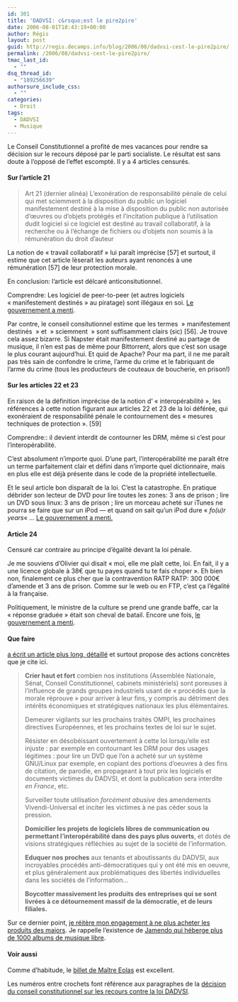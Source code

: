 ```yaml
---
id: 301
title: 'DADVSI: c&rsquo;est le pire2pire'
date: 2006-08-01T18:43:19+00:00
author: Régis
layout: post
guid: http://regis.decamps.info/blog/2006/08/dadvsi-cest-le-pire2pire/
permalink: /2006/08/dadvsi-cest-le-pire2pire/
tmac_last_id:
  - ""
dsq_thread_id:
  - "189256639"
authorsure_include_css:
  - ""
categories:
  - Droit
tags:
  - DADVSI
  - Musique
---
```

Le Conseil Constitutionnel a profité de mes vacances pour rendre sa décision sur le recours déposé par le parti socialiste. Le résultat est sans doute à l&rsquo;opposé de l&rsquo;effet escompté. Il y a 4 articles censurés.

#### Sur l&rsquo;article 21

> Art 21 (dernier alinéa) L&rsquo;exonération de responsabilité pénale de celui qui met sciemment à la disposition du public un logiciel manifestement destiné à la mise à disposition du public non autorisée d&rsquo;œuvres ou d&rsquo;objets protégés et l&rsquo;incitation publique à l&rsquo;utilisation dudit logiciel si ce logiciel est destiné au travail collaboratif, à la recherche ou à l&rsquo;échange de fichiers ou d&rsquo;objets non soumis à la rémunération du droit d&rsquo;auteur 

La notion de « travail collaboratif » lui paraît imprécise [57] et surtout, il estime que cet article lèserait les auteurs ayant renoncés à une rémunération [57] de leur protection morale.

En conclusion: l&rsquo;article est délcaré anticonsitutionnel. 

Comprendre: Les logiciel de peer-to-peer (et autres logiciels « manifestement destinés » au piratage) sont illégaux en soi. [Le gouvernement a menti](http://www.culture.gouv.fr/culture/actualites/POSTER.html#f).

Par contre, le conseil consitutionnel estime que les termes  » manifestement destinés  » et  » sciemment  » sont suffisamment clairs (sic) [56]. Je trouve cela assez bizarre. Si Napster était manifestement destiné au partage de musique, il n&rsquo;en est pas de même pour Bittorrent, alors que c&rsquo;est son usage le plus courant aujourd&rsquo;hui. Et quid de Apache? Pour ma part, il ne me paraît pas très sain de confondre le crime, l&rsquo;arme du crime et le fabriquant de l&rsquo;arme du crime (tous les producteurs de couteaux de boucherie, en prison!)

#### Sur les articles 22 et 23

En raison de la définition imprécise de la notion d&rsquo; « interopérabilité », les références à cette notion figurant aux articles 22 et 23 de la loi déférée, qui exonéraient de responsabilité pénale le contournement des « mesures techniques de protection ». [59]

Comprendre:: il devient interdit de contourner les DRM, même si c&rsquo;est pour l&rsquo;interopérabilité. 

C&rsquo;est absolument n&rsquo;importe quoi. D&rsquo;une part, l&rsquo;interopérabilité me paraît être un terme parfaitement clair et défini dans n&rsquo;importe quel dictionnaire, mais en plus elle est déjà présente dans le code de la propriété intellectuelle.

Et le seul article bon disparaît de la loi. C&rsquo;est la catastrophe. En pratique débrider son lecteur de DVD pour lire toutes les zones: 3 ans de prison ; lire un DVD sous linux: 3 ans de prison ; lire un morceau acheté sur iTunes ne pourra se faire que sur un iPod &#8212; et quand on sait qu&rsquo;un iPod dure « _fo(u)r years_« &#8230; [Le gouvernement a menti.](http://www.culture.gouv.fr/culture/actualites/POSTER.html#j)

#### Article 24

Censuré car contraire au principe d&rsquo;égalité devant la loi pénale.

Je me souviens d&rsquo;Olivier qui disait « moi, elle me plaît cette, loi. En fait, il y a une licence globale à 38€ que tu payes quand tu te fais choper ». Eh bien non, finalement ce plus cher que la contravention RATP RATP: 300&nbsp;000€ d&rsquo;amende et 3 ans de prison. Comme sur le web ou en FTP, c&rsquo;est ça l&rsquo;égalité à la française.

Politiquement, le ministre de la culture se prend une grande baffe, car la « réponse graduée » était son cheval de batail. Encore une fois, [le gouvernement a menti](http://www.culture.gouv.fr/culture/actualites/POSTER.html#i).

#### Que faire

 [a écrit un article plus long, détaillé](http://pasunblog.org/spip.php?article38) et surtout propose des actions concrètes que je cite ici.

> <strong class="spip">Crier haut et fort</strong> combien nos institutions (Assemblée Nationale, Sénat, Conseil Constitutionnel, cabinets ministériels) sont poreuses à l’influence de grands groupes industriels usant de «&nbsp;procédés que la morale réprouve&nbsp;» pour arriver à leur fins, y compris au détriment des intérêts économiques et stratégiques nationaux les plus élémentaires.
> 
> Demeurer vigilants sur les prochains traités OMPI, les prochaines directives Européennes, et les prochains textes de loi sur le sujet.
> 
> Résister en désobéissant ouvertement à cette loi lorsqu’elle est injuste&nbsp;: par exemple en contournant les DRM pour des usages légitimes&nbsp;: pour lire un DVD que l’on a acheté sur un système GNU/Linux par exemple, en copiant des portions d’oeuvres à des fins de citation, de parodie, en propageant à tout prix les logiciels et documents victimes du DADVSI, et dont la publication sera interdite _en France_, etc.
> 
> Surveiller toute utilisation <i class="spip">forcément abusive</i> des amendements Vivendi-Universal et inciter les victimes à ne pas céder sous la pression.
> 
> <strong class="spip">Domicilier les projets de logiciels libres de communication ou permettant l’interopérabilité dans des pays plus ouverts</strong>, et dotés de visions stratégiques réfléchies au sujet de la société de l’information.
> 
> <strong class="spip">Eduquer nos proches</strong> aux tenants et aboutissants du DADVSI, aux incroyables procédés anti-démocratiques qui y ont été mis en oeuvre, et plus généralement aux problématiques des libertés individuelles dans les sociétés de l’information…
> 
> <strong class="spip">Boycotter massivement les produits des entreprises qui se sont livrées à ce détournement massif de la démocratie, et de leurs filiales.</strong> 

Sur ce dernier point, [je réitère mon engagement à ne plus acheter les produits des majors](http://regis.decamps.info/blog/2006/03/drunksouls/). Je rappelle l&rsquo;existence de [Jamendo qui héberge plus de 1000 albums de musique libre](http://www.jamendo.com/fr/). 

#### Voir aussi

Comme d&rsquo;habitude, le [billet de Maître Eolas](http://maitre.eolas.free.fr/journal/index.php?2006/07/27/408-loi-dadvsi-le-conseil-constitutionnel-a-rendu-sa-decision) est excellent.

Les numéros entre crochets font référence aux paragraphes de la [décision du conseil constitutionnel sur les recours contre la loi DADVSI](http://www.conseil-constitutionnel.fr/decision/2006/2006540/2006540dc.htm).